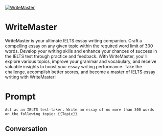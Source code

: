 
[![WriteMaster](https://flow-user-images.s3.us-west-1.amazonaws.com/prompt/9-CQVG00Nx8AzrPqM1DHy/1698576597738)]()
# WriteMaster 
WriteMaster is your ultimate IELTS essay writing companion. Craft a compelling essay on any given topic within the required word limit of 300 words. Develop your writing skills and enhance your chances of success in the IELTS test through practice and feedback. With WriteMaster, you'll explore various topics, improve your grammar and vocabulary, and receive valuable insights to boost your essay writing performance. Take the challenge, accomplish better scores, and become a master of IELTS essay writing with WriteMaster!

# Prompt

```
Act as an IELTS test-taker. Write an essay of no more than 300 words on the following topic: {{Topic}}
```

## Conversation




